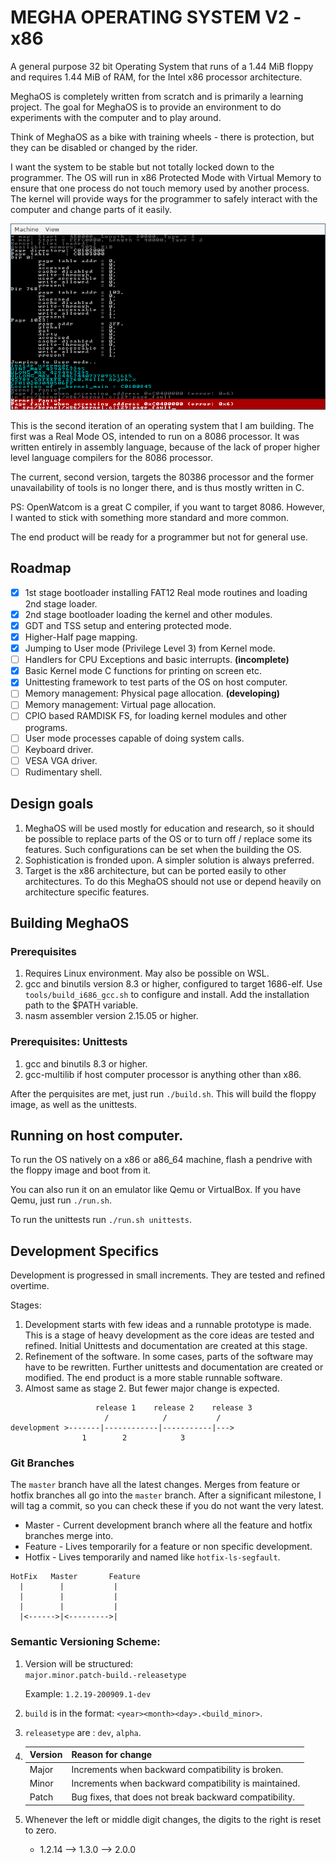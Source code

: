 # MEGHA OPERATING SYSTEM V2 - x86

A general purpose 32 bit Operating System that runs of a 1.44 MiB floppy and requires 1.44 MiB of
RAM, for the Intel x86 processor architecture.

MeghaOS is completely written from scratch and is primarily a learning project. The goal for
MeghaOS is to provide an environment to do experiments with the computer and to play around.

Think of MeghaOS as a bike with training wheels - there is protection, but they can be disabled or
changed by the rider.

I want the system to be stable but not totally locked down to the programmer. The OS will run in
x86 Protected Mode with Virtual Memory to ensure that one process do not touch memory used by
another process. The kernel will provide ways for the programmer to safely interact with the
computer and change parts of it easily.

![MeghaOS Screenshot](/docs/images/meghaos_screenshot.png)

This is the second iteration of an operating system that I am building. The first was a Real Mode
OS, intended to run on a 8086 processor. It was written entirely in assembly language, because of
the lack of proper higher level language compilers for the 8086 processor.

The current, second version, targets the 80386 processor and the former unavailability of tools is
no longer there, and is thus mostly written in C.

PS: OpenWatcom is a great C compiler, if you want to target 8086. However, I wanted to stick with
something more standard and more common.

The end product will be ready for a programmer but not for general use.

## Roadmap

- [X] 1st stage bootloader installing FAT12 Real mode routines and loading 2nd stage loader.
- [X] 2nd stage bootloader loading the kernel and other modules.
- [X] GDT and TSS setup and entering protected mode.
- [X] Higher-Half page mapping.
- [X] Jumping to User mode (Privilege Level 3) from Kernel mode.
- [ ] Handlers for CPU Exceptions and basic interrupts.                **(incomplete)**
- [X] Basic Kernel mode C functions for printing on screen etc.
- [X] Unittesting framework to test parts of the OS on host computer.
- [ ] Memory management: Physical page allocation.                     **(developing)**
- [ ] Memory management: Virtual page allocation.
- [ ] CPIO based RAMDISK FS, for loading kernel modules and other programs.
- [ ] User mode processes capable of doing system calls.
- [ ] Keyboard driver.
- [ ] VESA VGA driver.
- [ ] Rudimentary shell.

## Design goals

1. MeghaOS will be used mostly for education and research, so it should be possible to replace
   parts of the OS or to turn off / replace some its features. Such configurations can be set
   when the building the OS.
2. Sophistication is fronded upon. A simpler solution is always preferred.
3. Target is the x86 architecture, but can be ported easily to other architectures. To do this
   MeghaOS should not use or depend heavily on architecture specific features.

## Building MeghaOS

### Prerequisites

1. Requires Linux environment. May also be possible on WSL.
1. gcc and binutils version 8.3 or higher, configured to target 1686-elf.
   Use `tools/build_i686_gcc.sh` to configure and install. Add the installation path to the $PATH
   variable.
2. nasm assembler version 2.15.05 or higher.

### Prerequisites: Unittests

1. gcc and binutils 8.3 or higher.
2. gcc-multilib if host computer processor is anything other than x86.

After the perquisites are met, just run `./build.sh`. This will build the floppy image, as
well as the unittests.

## Running on host computer.

To run the OS natively on a x86 or a86_64 machine, flash a pendrive with the floppy image and boot
from it.

You can also run it on an emulator like Qemu or VirtualBox.  If you have Qemu, just run `./run.sh`.

To run the unittests run `./run.sh unittests`.

## Development Specifics

Development is progressed in small increments. They are tested and refined overtime.

Stages:
1. Development starts with few ideas and a runnable prototype is made. This is a stage of heavy
   development as the core ideas are tested and refined. Initial Unittests and documentation are
   created at this stage.
2. Refinement of the software. In some cases, parts of the software may have to be rewritten.
   Further unittests and documentation are created or modified. The end product is a more stable
   runnable software.
3. Almost same as stage 2. But fewer major change is expected.

```
                   release 1    release 2    release 3
                     /            /           /
development >-------|------------|-----------|--->
                1        2            3

```

### Git Branches

The `master` branch have all the latest changes. Merges from feature or hotfix branches all go into
the `master` branch. After a significant milestone, I will tag a commit, so you can check these
if you do not want the very latest.

* Master  - Current development branch where all the feature and hotfix branches merge into.
* Feature - Lives temporarily for a feature or non specific development.
* Hotfix  - Lives temporarily and named like `hotfix-ls-segfault`.

```
HotFix   Master       Feature
  |        |           |
  |        |           |
  |        |           |
  |<------>|<--------->|
```

### Semantic Versioning Scheme:

1. Version will be structured:   
    `major.minor.patch-build.-releasetype`

   Example: `1.2.19-200909.1-dev`

2. `build` is in the format: `<year><month><day>.<build_minor>`.

3. `releasetype` are : `dev`, `alpha`.

4. |Version| Reason for change                                     |
   |-------|-------------------------------------------------------|
   |Major  | Increments when backward compatibility is broken.     |
   |Minor  | Increments when backward compatibility is maintained. |
   |Patch  | Bug fixes, that does not break backward compatibility.|

5. Whenever the left or middle digit changes, the digits to the right is reset to zero.
   * 1.2.14  -->  1.3.0  --> 2.0.0
